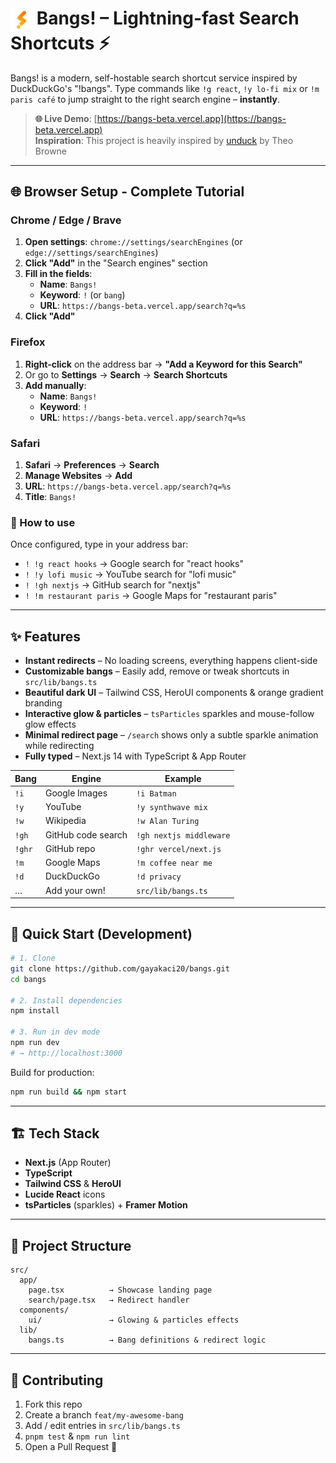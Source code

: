 # <img src="public/favicon.png" width="35" height="35" style="vertical-align:middle"> Bangs! – Lightning-fast Search Shortcuts ⚡️

Bangs! is a modern, self-hostable search shortcut service inspired by DuckDuckGo's "!bangs".
Type commands like `!g react`, `!y lo-fi mix` or `!m paris café` to jump straight to the right search engine – **instantly**.

> **🌐 Live Demo**: [https://bangs-beta.vercel.app](https://bangs-beta.vercel.app)  
> **Inspiration**: This project is heavily inspired by [unduck](https://github.com/t3dotgg/unduck) by Theo Browne

---

## 🌐 Browser Setup - Complete Tutorial

### Chrome / Edge / Brave

1. **Open settings**: `chrome://settings/searchEngines` (or `edge://settings/searchEngines`)
2. **Click "Add"** in the "Search engines" section
3. **Fill in the fields**:
   - **Name**: `Bangs!`
   - **Keyword**: `!` (or `bang`)
   - **URL**: `https://bangs-beta.vercel.app/search?q=%s`
4. **Click "Add"**

### Firefox

1. **Right-click** on the address bar → **"Add a Keyword for this Search"**
2. Or go to **Settings** → **Search** → **Search Shortcuts**
3. **Add manually**:
   - **Name**: `Bangs!`
   - **Keyword**: `!`
   - **URL**: `https://bangs-beta.vercel.app/search?q=%s`

### Safari

1. **Safari** → **Preferences** → **Search**
2. **Manage Websites** → **Add**
3. **URL**: `https://bangs-beta.vercel.app/search?q=%s`
4. **Title**: `Bangs!`

### 🎯 How to use

Once configured, type in your address bar:
- `! !g react hooks` → Google search for "react hooks"
- `! !y lofi music` → YouTube search for "lofi music" 
- `! !gh nextjs` → GitHub search for "nextjs"
- `! !m restaurant paris` → Google Maps for "restaurant paris"

---

## ✨ Features

- **Instant redirects** – No loading screens, everything happens client-side
- **Customizable bangs** – Easily add, remove or tweak shortcuts in `src/lib/bangs.ts`
- **Beautiful dark UI** – Tailwind CSS, HeroUI components & orange gradient branding
- **Interactive glow & particles** – `tsParticles` sparkles and mouse-follow glow effects
- **Minimal redirect page** – `/search` shows only a subtle sparkle animation while redirecting
- **Fully typed** – Next.js 14 with TypeScript & App Router

| Bang | Engine | Example |
|------|--------|---------|
| `!i` | Google Images | `!i Batman` |
| `!y` | YouTube | `!y synthwave mix` |
| `!w` | Wikipedia | `!w Alan Turing` |
| `!gh` | GitHub code search | `!gh nextjs middleware` |
| `!ghr` | GitHub repo | `!ghr vercel/next.js` |
| `!m` | Google Maps | `!m coffee near me` |
| `!d` | DuckDuckGo | `!d privacy` |
| … | Add your own! | `src/lib/bangs.ts` |

---

## 🚀 Quick Start (Development)

```bash
# 1. Clone
git clone https://github.com/gayakaci20/bangs.git
cd bangs

# 2. Install dependencies
npm install

# 3. Run in dev mode
npm run dev
# → http://localhost:3000
```

Build for production:
```bash
npm run build && npm start
```

---

## 🏗️ Tech Stack

- **Next.js** (App Router)
- **TypeScript**
- **Tailwind CSS** & **HeroUI**
- **Lucide React** icons
- **tsParticles** (sparkles) + **Framer Motion**

---

## 📂 Project Structure

```
src/
  app/
    page.tsx          → Showcase landing page
    search/page.tsx   → Redirect handler
  components/
    ui/               → Glowing & particles effects
  lib/
    bangs.ts          → Bang definitions & redirect logic
```

---

## 🤝 Contributing

1. Fork this repo
2. Create a branch `feat/my-awesome-bang`
3. Add / edit entries in `src/lib/bangs.ts`
4. `pnpm test` & `npm run lint`
5. Open a Pull Request 🚀
